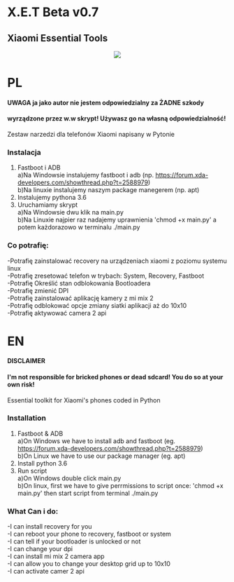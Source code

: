 # X.E.T Beta v0.7
## Xiaomi Essential Tools

<center><img src="https://github.com/mezutelni/twrp-installer-xiaomi/blob/master/xet.png"/></center>

# PL


#### UWAGA ja jako autor nie jestem odpowiedzialny za ŻADNE szkody
#### wyrządzone przez w.w skrypt! Używasz go na własną odpowiedzialność!

Zestaw narzedzi dla telefonów Xiaomi napisany w Pytonie

### Instalacja

1. Fastboot i ADB<br>
  a)Na Windowsie instalujemy fastboot i adb (np. https://forum.xda-developers.com/showthread.php?t=2588979)<br>
  b)Na linuxie instalujemy naszym package manegerem (np. apt)<br>
2. Instalujemy pythona 3.6<br>
3. Uruchamiamy skrypt<br>
  a)Na Windowsie dwu klik na main.py<br>
  b)Na Linuxie najpier raz nadajemy uprawnienia 'chmod +x main.py' a potem każdorazowo w terminalu  ./main.py<br>

### Co potrafię:
-Potrafię zainstalować recovery na urządzeniach xiaomi z poziomu systemu linux<br>
-Potrafię zresetować telefon w trybach: System, Recovery, Fastboot<br>
-Potrafię Określić stan odblokowania Bootloadera<br>
-Potrafię zmienić DPI<br>
-Potrafię zainstalować aplikację kamery z mi mix 2<br>
-Potrafię odblokować opcje zmiany siatki aplikacji aż do 10x10<br>
-Potrafię aktywować camera 2 api<br>

# EN

#### DISCLAIMER
#### I'm not responsible for bricked phones or dead sdcard! You do so at your own risk!

Essential toolkit for Xiaomi's phones coded in Python

### Installation

1. Fastboot & ADB<br>
  a)On Windows we have to install adb and fastboot (eg. https://forum.xda-developers.com/showthread.php?t=2588979)<br>
  b)On Linux we have to use our package manager (eg. apt)<br>
2. Install python 3.6<br>
3. Run script<br>
  a)On Windows double click main.py<br>
  b)On linux, first we have to give perrmissions to script once: 'chmod +x main.py' then start script from terminal  ./main.py<br>

### What Can i do:
-I can install recovery for you<br>
-I can reboot your phone to recovery, fastboot or system<br>
-I can tell if your bootloader is unlocked or not<br>
-I can change your dpi<br>
-I can install mi mix 2 camera app<br>
-I can allow you to change your desktop grid up to 10x10<br>
-I can activate camer 2 api<br>
